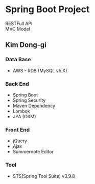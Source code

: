 # Spring Boot Project      
   RESTFull API    
   MVC Model


Kim Dong-gi
---
### **Data Base**     
+ AWS - RDS (MySQL v5.X)   

### **Back End**     
+ Spring Boot    
+ Spring Security
+ Maven Dependency    
+ Lombok       
+ JPA (ORM)   

### **Front End**     
+ jQuery  
+ Ajax  
+ Summernote Editor  

### **Tool**  
+ STS(Spring Tool Suite) v3.9.8

